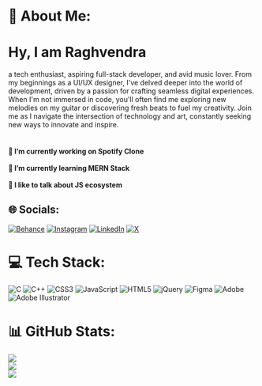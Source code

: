# 💫 About Me:
# Hy, I am Raghvendra
a tech enthusiast, aspiring full-stack developer, and avid music lover. From my beginnings as a UI/UX designer, I've delved deeper into the world of development, driven by a passion for crafting seamless digital experiences. When I'm not immersed in code, you'll often find me exploring new melodies on my guitar or discovering fresh beats to fuel my creativity. Join me as I navigate the intersection of technology and art, constantly seeking new ways to innovate and inspire.<br><br><h4>🔭 I’m currently working on Spotify Clone<br><br>🌱 I’m currently learning MERN Stack<br><br>💬 I like to talk about JS ecosystem<br><h4>

## 🌐 Socials:


[![Behance](https://img.shields.io/badge/Behance-1769ff?logo=behance&logoColor=white)](https://behance.net/xeno_dz) [![Instagram](https://img.shields.io/badge/Instagram-%23E4405F.svg?logo=Instagram&logoColor=white)](https://instagram.com/xeno.dz) [![LinkedIn](https://img.shields.io/badge/LinkedIn-%230077B5.svg?logo=linkedin&logoColor=white)](https://linkedin.com/in/raghvendra-misra-424803262) [![X](https://img.shields.io/badge/X-black.svg?logo=X&logoColor=white)](https://x.com/raghvendra_001) 

# 💻 Tech Stack:


![C](https://img.shields.io/badge/c-%2300599C.svg?style=for-the-badge&logo=c&logoColor=white) ![C++](https://img.shields.io/badge/c++-%2300599C.svg?style=for-the-badge&logo=c%2B%2B&logoColor=white) ![CSS3](https://img.shields.io/badge/css3-%231572B6.svg?style=for-the-badge&logo=css3&logoColor=white) ![JavaScript](https://img.shields.io/badge/javascript-%23323330.svg?style=for-the-badge&logo=javascript&logoColor=%23F7DF1E) ![HTML5](https://img.shields.io/badge/html5-%23E34F26.svg?style=for-the-badge&logo=html5&logoColor=white) ![jQuery](https://img.shields.io/badge/jquery-%230769AD.svg?style=for-the-badge&logo=jquery&logoColor=white) ![Figma](https://img.shields.io/badge/figma-%23F24E1E.svg?style=for-the-badge&logo=figma&logoColor=white) ![Adobe](https://img.shields.io/badge/adobe-%23FF0000.svg?style=for-the-badge&logo=adobe&logoColor=white) ![Adobe Illustrator](https://img.shields.io/badge/adobe%20illustrator-%23FF9A00.svg?style=for-the-badge&logo=adobe%20illustrator&logoColor=white)
# 📊 GitHub Stats:


![](https://github-readme-stats.vercel.app/api?username=dev-raghvendramisra]&theme=dark&hide_border=false&include_all_commits=false&count_private=false)<br/>
![](https://github-readme-streak-stats.herokuapp.com/?user=dev-raghvendramisra]&theme=dark&hide_border=false)<br/>
![](https://github-readme-stats.vercel.app/api/top-langs/?username=dev-raghvendramisra]&theme=dark&hide_border=false&include_all_commits=false&count_private=false&layout=compact)

